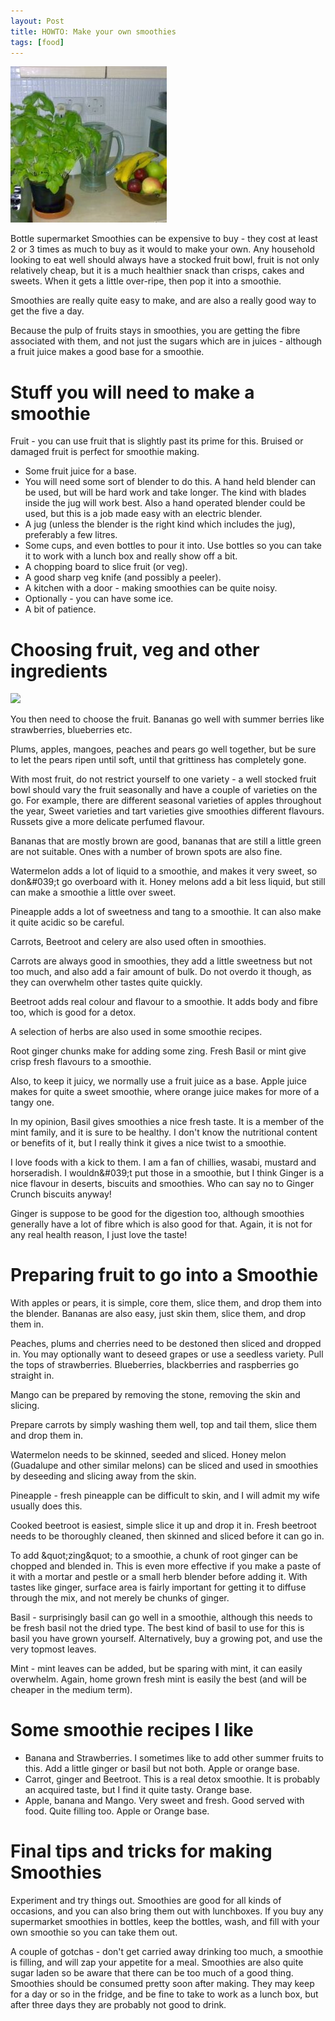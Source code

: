 ```yaml
---
layout: Post
title: HOWTO: Make your own smoothies
tags: [food]
---
```


![](/galleries/2008-08-31-how-to-make-your-own-smoothies/title-image.jpg)

Bottle supermarket Smoothies can be expensive to buy - they cost at least 2 or 3 times as much to buy as it would to make your own. Any household looking to eat well should always have a stocked fruit bowl, fruit is not only relatively cheap, but it is a much healthier snack than crisps, cakes and sweets. When it gets a little over-ripe, then pop it into a smoothie.

Smoothies are really quite easy to make, and are also a really good way to get the five a day.

Because the pulp of fruits stays in smoothies, you are getting the fibre associated with them, and not just the sugars which are in juices - although a fruit juice makes a good base for a smoothie.

# Stuff you will need to make a smoothie

Fruit - you can use fruit that is slightly past its prime for this. Bruised or damaged fruit is perfect for smoothie making.
* Some fruit juice for a base.
* You will need some sort of blender to do this. A hand held blender can be used, but will be hard work and take longer. The kind with blades inside the jug will work best. Also a hand operated blender could be used, but this is a job made easy with an electric blender.
* A jug (unless the blender is the right kind which includes the jug), preferably a few litres.
* Some cups, and even bottles to pour it into. Use bottles so you can take it to work with a lunch box and really show off a bit.
* A chopping board to slice fruit (or veg).
* A good sharp veg knife (and possibly a peeler).
* A kitchen with a door - making smoothies can be quite noisy.
* Optionally - you can have some ice.
* A bit of patience.

# Choosing fruit, veg and other ingredients

![](/galleries/2008-08-31-how-to-make-your-own-smoothies/fruits-for-smoothie.jpg)

You then need to choose the fruit. Bananas go well with summer berries like strawberries, blueberries etc. 

Plums, apples, mangoes, peaches and pears go well together, but be sure to let the pears ripen until soft, until that grittiness has completely gone. 

With most fruit, do not restrict yourself to one variety - a well stocked fruit bowl should vary the fruit seasonally and have a couple of varieties on the go. For example, there are different seasonal varieties of apples throughout the year, Sweet varieties and tart varieties give smoothies different flavours. Russets give a more delicate perfumed flavour.

Bananas that are mostly brown are good, bananas that are still a little green are not suitable. Ones with a number of brown spots are also fine.

Watermelon adds a lot of liquid to a smoothie, and makes it very sweet, so don&amp;#039;t go overboard with it. Honey melons add a bit less liquid, but still can make a smoothie a little over sweet.

Pineapple adds a lot of sweetness and tang to a smoothie. It can also make it quite acidic so be careful.

Carrots, Beetroot and celery are also used often in smoothies.

Carrots are always good in smoothies, they add a little sweetness but not too much, and also add a fair amount of bulk. Do not overdo it though, as they can overwhelm other tastes quite quickly. 

Beetroot adds real colour and flavour to a smoothie. It adds body and fibre too, which is good for a detox. 

A selection of herbs are also used in some smoothie recipes.

Root ginger chunks make for adding some zing.
Fresh Basil or mint give crisp fresh flavours to a smoothie.

Also, to keep it juicy, we normally use a fruit juice as a base. Apple juice makes for quite a sweet smoothie, where orange juice makes for more of a tangy one.

In my opinion, Basil gives smoothies a nice fresh taste. It is a member of the mint family, and it is sure to be healthy. I don't know the nutritional content or benefits of it, but I really think it gives a nice twist to a smoothie.

I love foods with a kick to them. I am a fan of chillies, wasabi, mustard and horseradish. I wouldn&amp;#039;t put those in a smoothie, but I think Ginger is a nice flavour in deserts, biscuits and smoothies. Who can say no to Ginger Crunch biscuits anyway!

Ginger is suppose to be good for the digestion too, although smoothies generally have a lot of fibre which is also good for that. Again, it is not for any real health reason, I just love the taste!

# Preparing fruit to go into a Smoothie

With apples or pears, it is simple, core them, slice them, and drop them into the blender. Bananas are also easy, just skin them, slice them, and drop them in.

Peaches, plums and cherries need to be destoned then sliced and dropped in. You may optionally want to deseed grapes or use a seedless variety. Pull the tops of strawberries. Blueberries, blackberries and raspberries go straight in.

Mango can be prepared by removing the stone, removing the skin and slicing.

Prepare carrots by simply washing them well, top and tail them, slice them and drop them in.

Watermelon needs to be skinned, seeded and sliced.
Honey melon (Guadalupe and other similar melons) can be sliced and used in smoothies by deseeding and slicing away from the skin.

Pineapple - fresh pineapple can be difficult to skin, and I will admit my wife usually does this.

Cooked beetroot is easiest, simple slice it up and drop it in. Fresh beetroot needs to be thoroughly cleaned, then skinned and sliced before it can go in.

To add &amp;quot;zing&amp;quot; to a smoothie, a chunk of root ginger can be chopped and blended in. This is even more effective if you make a paste of it with a mortar and pestle or a small herb blender before adding it. With tastes like ginger, surface area is fairly important for getting it to diffuse through the mix, and not merely be chunks of ginger.

Basil - surprisingly basil can go well in a smoothie, although this needs to be fresh basil not the dried type. The best kind of basil to use for this is basil you have grown yourself. Alternatively, buy a growing pot, and use the very topmost leaves.

Mint - mint leaves can be added, but be sparing with mint, it can easily overwhelm. Again, home grown fresh mint is easily the best (and will be cheaper in the medium term).

# Some smoothie recipes I like

* Banana and Strawberries. I sometimes like to add other summer fruits to this. Add a little ginger or basil but not both. Apple or orange base.
* Carrot, ginger and Beetroot. This is a real detox smoothie. It is probably an acquired taste, but I find it quite tasty. Orange base.
* Apple, banana and Mango. Very sweet and fresh. Good served with food. Quite filling too. Apple or Orange base.

# Final tips and tricks for making Smoothies

Experiment and try things out. Smoothies are good for all kinds of occasions, and you can also bring them out with lunchboxes. If you buy any supermarket smoothies in bottles, keep the bottles, wash, and fill with your own smoothie so you can take them out.

A couple of gotchas - don't get carried away drinking too much, a smoothie is filling, and will zap your appetite for a meal. Smoothies are also quite sugar laden so be aware that there can be too much of a good thing. Smoothies should be consumed pretty soon after making. They may keep for a day or so in the fridge, and be fine to take to work as a lunch box, but after three days they are probably not good to drink.

